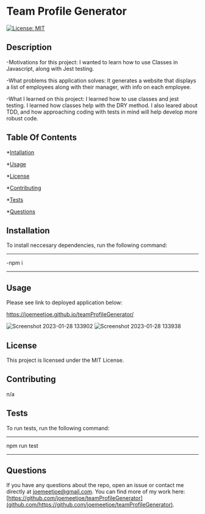 # Team Profile Generator

[![License: MIT](https://img.shields.io/badge/License-MIT-yellow.svg)](https://opensource.org/licenses/MIT)

## Description
  
  -Motivations for this project: I wanted to learn how to use Classes in Javascript, along with Jest testing.

  -What problems this application solves: It generates a website that displays a list of employees along with their manager, with info on each employee.

  -What I learned on this project: I learned how to use classes and jest testing. I learned how classes help with the DRY method. I also leared about TDD, and how approaching coding with tests in mind will help develop more robust code.
  
  ## Table Of Contents
  
  *[Intallation](#installation)
  
  *[Usage](#usage)
  
  *[License](#license)
  
  *[Contributing](#contributing)
  
  *[Tests](#tests)
  
  *[Questions](#questions)
  
  ## Installation
  
  To install neccesary dependencies, run the following command:

  ---

  -npm i

  ---
  ## Usage
  
  Please see link to deployed application below:
  
  https://joemeetjoe.github.io/teamProfileGenerator/
  
  ![Screenshot 2023-01-28 133902](https://user-images.githubusercontent.com/119348225/215286449-48739548-eb3c-4c43-a4b2-22a08f374cbe.png)
![Screenshot 2023-01-28 133938](https://user-images.githubusercontent.com/119348225/215286451-19281edf-d14a-492b-a9d0-8dd45fd2ab41.png)

  
  ## License

  This project is licensed under the MIT License.
  
  ## Contributing
  
  n/a
  
  ## Tests
  
  To run tests, run the following command:
  
  ---
  
  npm run test

  ---
  
  ## Questions
  
  If you have any questions about the repo, open an issue or contact me directly at joemeetjoe@gmail.com.
  You can find more of my work here: [https://github.com/joemeetjoe/teamProfileGenerator](github.com/https://github.com/joemeetjoe/teamProfileGenerator).
